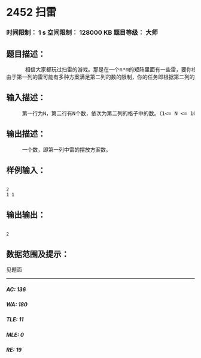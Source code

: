 # 2452 扫雷   
### 时间限制： 1 s     空间限制： 128000 KB     题目等级： 大师  
## 题目描述：  

<pre>
      相信大家都玩过扫雷的游戏。那是在一个n*m的矩阵里面有一些雷，要你根据一些信息找出雷来。万圣节到了，“余”人国流行起了一种简单的扫雷游戏，这个游戏规则和扫雷一样，如果某个格子没有雷，那么它里面的数字表示和它8连通的格子里面雷的数目。现在棋盘是n×2的，第一列里面某些格子是雷，而第二列没有雷，
由于第一列的雷可能有多种方案满足第二列的数的限制，你的任务即根据第二列的信息确定第一列雷有多少种摆放方案。
</pre>
  
  
## 输入描述：  

<pre>
     第一行为N，第二行有N个数，依次为第二列的格子中的数。（1<= N <= 10000）
</pre>
  
  
## 输出描述：  

<pre>
     一个数，即第一列中雷的摆放方案数。
</pre>
  
  
## 样例输入：  

<pre><code>
2
1 1
</code></pre>
  
  
## 输出输出：  

<pre><code>
2
</code></pre>
  
  
## 数据范围及提示：  

<pre>
见题面
</pre>
  
  
***  

##### AC: 136  
##### WA: 180  
##### TLE: 11  
##### MLE: 0  
##### RE: 19  
